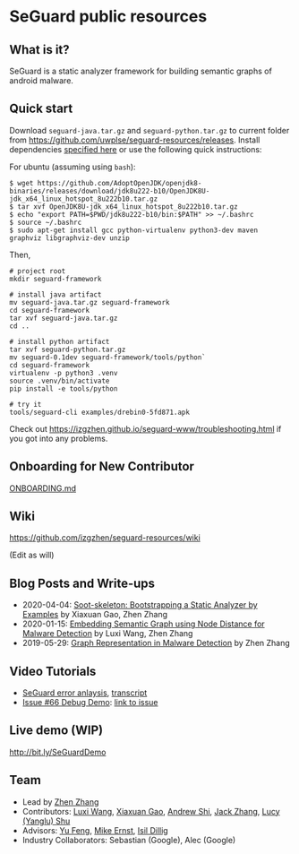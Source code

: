 # SeGuard public resources

## What is it?

SeGuard is a static analyzer framework for building semantic graphs of android malware.

## Quick start

Download `seguard-java.tar.gz` and `seguard-python.tar.gz` to current folder from https://github.com/uwplse/seguard-resources/releases. Install dependencies [specified here](https://izgzhen.github.io/seguard-www/quickstart.html) or use the following quick instructions:

For ubuntu (assuming using `bash`):

```
$ wget https://github.com/AdoptOpenJDK/openjdk8-binaries/releases/download/jdk8u222-b10/OpenJDK8U-jdk_x64_linux_hotspot_8u222b10.tar.gz
$ tar xvf OpenJDK8U-jdk_x64_linux_hotspot_8u222b10.tar.gz
$ echo "export PATH=$PWD/jdk8u222-b10/bin:$PATH" >> ~/.bashrc
$ source ~/.bashrc
$ sudo apt-get install gcc python-virtualenv python3-dev maven graphviz libgraphviz-dev unzip
```

Then,

```
# project root
mkdir seguard-framework

# install java artifact
mv seguard-java.tar.gz seguard-framework
cd seguard-framework
tar xvf seguard-java.tar.gz
cd ..

# install python artifact
tar xvf seguard-python.tar.gz
mv seguard-0.1dev seguard-framework/tools/python`
cd seguard-framework
virtualenv -p python3 .venv
source .venv/bin/activate
pip install -e tools/python

# try it
tools/seguard-cli examples/drebin0-5fd871.apk
```

Check out https://izgzhen.github.io/seguard-www/troubleshooting.html if you got into any problems.

## Onboarding for New Contributor

[ONBOARDING.md](ONBOARDING.md)

## Wiki

https://github.com/izgzhen/seguard-resources/wiki

(Edit as will)

## Blog Posts and Write-ups

- 2020-04-04: [Soot-skeleton: Bootstrapping a Static Analyzer by Examples](files/Soot-skeleton_Xiaxuan.pdf) by Xiaxuan Gao, Zhen Zhang
- 2020-01-15: [Embedding Semantic Graph using Node Distance for Malware Detection](files/embeddings.pdf) by Luxi Wang, Zhen Zhang
- 2019-05-29: [Graph Representation in Malware Detection](https://github.com/izgzhen/seguard-resources/blob/master/posts/case-study-01.md) by Zhen Zhang

## Video Tutorials

- [SeGuard error anlaysis](https://vimeo.com/350633606), [transcript](files/transcript/error-analysis-01.txt)
- [Issue #66 Debug Demo](https://youtu.be/M6AUuDf7Qwg): [link to issue](https://github.com/izgzhen/seguard-framework/issues/66)

## Live demo (WIP)

http://bit.ly/SeGuardDemo

## Team

- Lead by [Zhen Zhang](https://homes.cs.washington.edu/~zgzhen/)
- Contributors: [Luxi Wang](https://github.com/LuxiWang99), [Xiaxuan Gao](https://github.com/MarkGaox), [Andrew Shi](https://github.com/andrewshi98), [Jack Zhang](https://github.com/JackZhangUW), [Lucy (Yanglu) Shu](https://github.com/yanglushu)
- Advisors: [Yu Feng](https://cs.ucsb.edu/people/faculty/feng), [Mike Ernst](https://homes.cs.washington.edu/~mernst/), [Isil Dillig](https://www.cs.utexas.edu/~isil/)
- Industry Collaborators: Sebastian (Google), Alec (Google)

